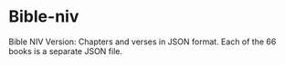 # Bible-niv
Bible NIV Version: Chapters and verses in JSON format. Each of the 66 books is a separate JSON file.
